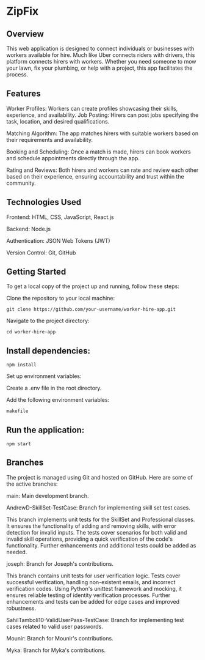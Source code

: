 # ZipFix

## Overview
This web application is designed to connect individuals or businesses with workers available for hire. Much like Uber connects riders with drivers, this platform connects hirers with workers. Whether you need someone to mow your lawn, fix your plumbing, or help with a project, this app facilitates the process.

## Features
Worker Profiles: Workers can create profiles showcasing their skills, experience, and availability.
Job Posting: Hirers can post jobs specifying the task, location, and desired qualifications.

Matching Algorithm: The app matches hirers with suitable workers based on their requirements and availability.

Booking and Scheduling: Once a match is made, hirers can book workers and schedule appointments directly through the app.

Rating and Reviews: Both hirers and workers can rate and review each other based on their experience, ensuring accountability and trust within the community.

## Technologies Used

Frontend: HTML, CSS, JavaScript, React.js

Backend: Node.js

Authentication: JSON Web Tokens (JWT)

Version Control: Git, GitHub

## Getting Started

To get a local copy of the project up and running, follow these steps:

Clone the repository to your local machine:

```
git clone https://github.com/your-username/worker-hire-app.git
```

Navigate to the project directory:

```
cd worker-hire-app
```

## Install dependencies:

```
npm install
```

Set up environment variables:

Create a .env file in the root directory.

Add the following environment variables:

```
makefile
```

## Run the application:

```
npm start
```

## Branches
The project is managed using Git and hosted on GitHub. Here are some of the active branches:

main: Main development branch.

AndrewD-SkillSet-TestCase: Branch for implementing skill set test cases.

This branch implements unit tests for the SkillSet and Professional classes. It ensures the functionality of adding and removing skills, with error detection for invalid inputs. The tests cover scenarios for both valid and invalid skill operations, providing a quick verification of the code's functionality. Further enhancements and additional tests could be added as needed.

joseph: Branch for Joseph's contributions.

This branch contains unit tests for user verification logic. Tests cover successful verification, handling non-existent emails, and incorrect verification codes. Using Python's unittest framework and mocking, it ensures reliable testing of identity verification processes. Further enhancements and tests can be added for edge cases and improved robustness.

SahilTamboli10-ValidUserPass-TestCase: Branch for implementing test cases related to valid user passwords.

Mounir: Branch for Mounir's contributions.

Myka: Branch for Myka's contributions.
